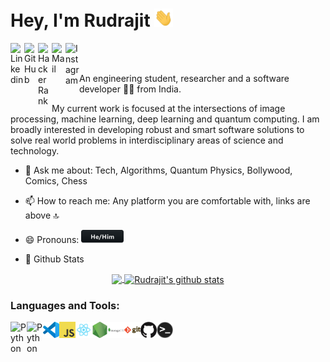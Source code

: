 # Hey, I'm Rudrajit <img src="https://raw.githubusercontent.com/rudrajit1729/rudrajit1729/master/static/gifs/Hi.gif" width="30px">

<a href="https://www.linkedin.com/in/rudrajit-choudhuri-bb83551b1/">
  <img align="left" alt=" Linkedin" width="22px" src="https://cdn.jsdelivr.net/npm/simple-icons@v3/icons/linkedin.svg" />
</a>
<a href="https://github.com/rudrajit1729">
  <img align="left" alt=" GitHub" width="22px" src="https://cdn.jsdelivr.net/npm/simple-icons@v3/icons/github.svg" />
</a>
<a href="https://scholar.google.com/citations?user=Pk9dKAsAAAAJ&hl=en&oi=ao">
  <img align="left" alt=" HackerRank" width="22px" src="https://cdn.jsdelivr.net/npm/simple-icons@3.13.0/icons/googlescholar.svg" />
</a>
<a href="mailto:rudrajit1729@gmail.com">
  <img align="left" alt=" Mail" width="22px" src="https://cdn.jsdelivr.net/npm/simple-icons@v3/icons/gmail.svg" />
</a>
<a href="https://www.instagram.com/rudrajit_/">
  <img align="left" alt=" Instagram" width="22px" src="https://cdn.jsdelivr.net/npm/simple-icons@v3/icons/instagram.svg" />
</a>
<!-- <a href="https://www.facebook.com/rudrajit.choudhuri/">
  <img align="left" alt=" Facebook" width="22px" src="https://cdn.jsdelivr.net/npm/simple-icons@v3/icons/facebook.svg" />
</a> -->
<!-- <a href="https://www.codechef.com/users/rudrajit1729">
  <img align="left" alt=" Codechef" width="22px" src="https://cdn.jsdelivr.net/npm/simple-icons@v3/icons/codechef.svg" /> -->
<!-- <a href="https://www.hackerrank.com/rudrajit1729">
  <img align="left" alt=" HackerRank" width="22px" src="https://cdn.jsdelivr.net/npm/simple-icons@v3/icons/hackerrank.svg" />
</a> -->
<br></br>

An engineering student, researcher and a software developer 👨‍💻 from India.

My current work is focused at the intersections of image processing, machine learning, deep learning and quantum computing. I am broadly interested in developing robust and smart software solutions to solve real world problems in interdisciplinary areas of science and technology.


 - 💬 Ask me about: Tech, Algorithms, Quantum Physics, Bollywood, Comics, Chess
 - 📫 How to reach me: Any platform you are comfortable with, links are above 🔝
 - 😄 Pronouns: <code><img src="https://github.com/rudrajit1729/rudrajit1729/blob/master/static/pronouns/hehim.svg" alt="He/Him" style="vertical-align:top margin:6px 4px" height="21"></code>

- 🌱 Github Stats

<p align="center">
<a href="https://github.com/rudrajit1729">
  <img align="center" src="https://github-readme-stats.vercel.app/api/top-langs/?username=rudrajit1729&layout=compact&theme=highcontrast" />
  <img align="center" src="https://github-readme-stats.vercel.app/api?username=rudrajit1729&count_private=true&show_icons=true&theme=highcontrast" alt="Rudrajit's github stats"/>
</a></p>

<!-- <p align="center">
<a href="https://github.com/rudrajit1729">
  <img align="center" src="https://github-readme-stats.vercel.app/api/top-langs/?username=rudrajit1729&layout=compact" />
  <img align="center" src="https://github-readme-stats.vercel.app/api?username=rudrajit1729&count_private=true&show_icons=true&bg_color=315,48c6ef,6f86d6&title_color=ffffff&text_color=ffffff&icon_color=ee609c" alt="Rudrajit's github stats"/>
</a></p> -->

### Languages and Tools:
<img align="left" alt="Python" width="26px" src="https://cdn3.iconfinder.com/data/icons/logos-and-brands-adobe/512/267_Python-512.png" />
<img align="left" alt="Python" width="26px" src="https://user-images.githubusercontent.com/42747200/46140125-da084900-c26d-11e8-8ea7-c45ae6306309.png" />
<img align="left" alt="Visual Studio Code" width="26px" src="https://raw.githubusercontent.com/github/explore/80688e429a7d4ef2fca1e82350fe8e3517d3494d/topics/visual-studio-code/visual-studio-code.png" />
<!-- <img align="left" alt="HTML5" width="26px" src="https://raw.githubusercontent.com/github/explore/80688e429a7d4ef2fca1e82350fe8e3517d3494d/topics/html/html.png" />
<img align="left" alt="CSS3" width="26px" src="https://raw.githubusercontent.com/github/explore/80688e429a7d4ef2fca1e82350fe8e3517d3494d/topics/css/css.png" /> -->
<img align="left" alt="JavaScript" width="26px" src="https://raw.githubusercontent.com/github/explore/80688e429a7d4ef2fca1e82350fe8e3517d3494d/topics/javascript/javascript.png" />
<img align="left" alt="React" width="26px" src="https://raw.githubusercontent.com/github/explore/80688e429a7d4ef2fca1e82350fe8e3517d3494d/topics/react/react.png" />
<img align="left" alt="Node.js" width="26px" src="https://raw.githubusercontent.com/github/explore/80688e429a7d4ef2fca1e82350fe8e3517d3494d/topics/nodejs/nodejs.png" />
<img align="left" alt="MongoDB" width="26px" src="https://raw.githubusercontent.com/github/explore/80688e429a7d4ef2fca1e82350fe8e3517d3494d/topics/mongodb/mongodb.png" />
<img align="left" alt="Git" width="26px" src="https://raw.githubusercontent.com/github/explore/80688e429a7d4ef2fca1e82350fe8e3517d3494d/topics/git/git.png" />
<img align="left" alt="GitHub" width="26px" src="https://raw.githubusercontent.com/github/explore/78df643247d429f6cc873026c0622819ad797942/topics/github/github.png" />
<img align="left" alt="Terminal" width="26px" src="https://raw.githubusercontent.com/github/explore/80688e429a7d4ef2fca1e82350fe8e3517d3494d/topics/terminal/terminal.png" />

